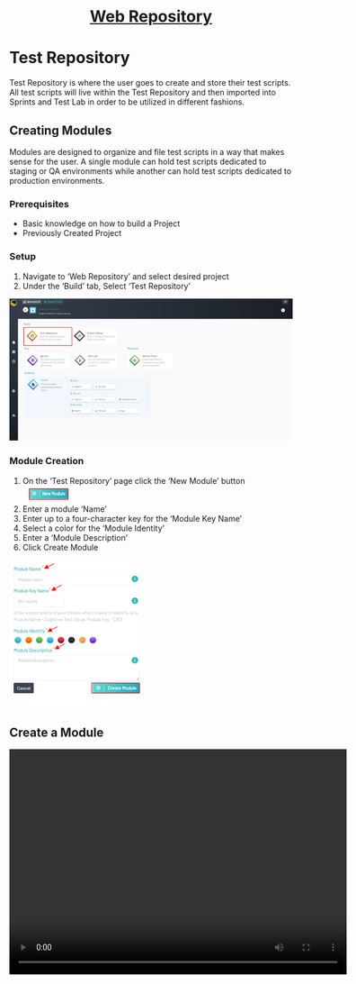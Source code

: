 <h1 style="text-align: center; text-decoration:underline; font-weight: bold;">Web Repository</h1>


# Test Repository
Test Repository is where the user goes to create and store their test scripts. All test scripts will live within the Test Repository and then imported into Sprints and Test Lab in order to be utilized in different fashions.

## Creating Modules <!-- {docsify-ignore} --> 
Modules are designed to organize and file test scripts in a way that makes sense for the user. A single module can hold test scripts dedicated to staging or QA environments while another can hold test scripts dedicated to production environments.

### Prerequisites
- Basic knowledge on how to build a Project
- Previously Created Project

### Setup

1. Navigate to ‘Web Repository’ and select desired project
1. Under the ‘Build’ tab, Select ‘Test Repository’

![Creating Modules 1](../../_media/_webimages/Repo_Create_Module_1.png)

### Module Creation

1. On the ‘Test Repository’ page click the ‘New Module’ button![Creating Modules 2](../../_media/_webimages/Repo_Create_Module_2.png)
1. Enter a module ‘Name’
1. Enter up to a four-character key for the ‘Module Key Name’
1. Select a color for the ‘Module Identity’
1. Enter a ‘Module Description’
1. Click Create Module

![Creating Modules 3](../../_media/_webimages/Repo_Create_Module_3.png)

## Create a Module

<video width="600px" height="400px" controls>
  <source src="/_webrepo/_projectcreation/../../_media/_videos/_webVideos/Clip3-Createmodule.mp4" type="video/mp4">
</video>